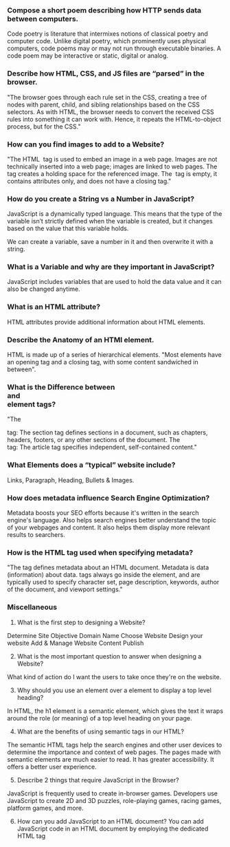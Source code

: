### Compose a short poem describing how HTTP sends data between computers.

Code poetry is literature that intermixes notions of classical poetry and computer code. Unlike digital poetry, which prominently uses physical computers, code poems may or may not run through executable binaries. A code poem may be interactive or static, digital or analog.

### Describe how HTML, CSS, and JS files are “parsed” in the browser.

"The browser goes through each rule set in the CSS, creating a tree of nodes with parent, child, and sibling relationships based on the CSS selectors. As with HTML, the browser needs to convert the received CSS rules into something it can work with. Hence, it repeats the HTML-to-object process, but for the CSS."

### How can you find images to add to a Website?

"The HTML <img> tag is used to embed an image in a web page. Images are not technically inserted into a web page; images are linked to web pages. The <img> tag creates a holding space for the referenced image. The <img> tag is empty, it contains attributes only, and does not have a closing tag."

### How do you create a String vs a Number in JavaScript?

JavaScript is a dynamically typed language. This means that the type of the variable isn’t strictly defined when the variable is created, but it changes based on the value that this variable holds.

 We can create a variable, save a number in it and then overwrite it with a string.

### What is a Variable and why are they important in JavaScript? 

JavaScript includes variables that are used to hold the data value and it can also be changed anytime.

### What is an HTML attribute?

HTML attributes provide additional information about HTML elements.

### Describe the Anatomy of an HTMl element.

HTML is made up of a series of hierarchical elements. "Most elements have an opening tag and a closing tag, with some content sandwiched in between".

### What is the Difference between <article> and <section> element tags?
"The <section> tag: The section tag defines sections in a document, such as chapters, headers, footers, or any other sections of the document. The <article> tag: The article tag specifies independent, self-contained content."

### What Elements does a “typical” website include?

Links, Paragraph, Heading, Bullets & Images.

### How does metadata influence Search Engine Optimization?

Metadata boosts your SEO efforts because it's written in the search engine's language. Also helps search engines better understand the topic of your webpages and content. It also helps them display more relevant results to searchers.

### How is the <meta> HTML tag used when specifying metadata?

"The <meta> tag defines metadata about an HTML document. Metadata is data (information) about data. <meta> tags always go inside the <head> element, and are typically used to specify character set, page description, keywords, author of the document, and viewport settings."


### Miscellaneous

1. What is the first step to designing a Website?
   
  Determine Site Objective
  Domain Name
  Choose Website
  Design your website
  Add & Manage Website Content 
  Publish

2. What is the most important question to answer when designing a Website?

  What kind of action do I want the users to take once they're on the website.

3. Why should you use an element over a <span> element to display a top level heading?

In HTML, the h1 element is a semantic element, which gives the text it wraps around the role (or meaning) of a top level heading on your page.

4. What are the benefits of using semantic tags in our HTML?

The semantic HTML tags help the search engines and other user devices to determine the importance and context of web pages. The pages made with semantic elements are much easier to read. It has greater accessibility. It offers a better user experience.

5. Describe 2 things that require JavaScript in the Browser?

JavaScript is frequently used to create in-browser games. Developers use JavaScript to create 2D and 3D puzzles, role-playing games, racing games, platform games, and more. 


6. How can you add JavaScript to an HTML document?
You can add JavaScript code in an HTML document by employing the dedicated HTML tag <script> that wraps around JavaScript code


